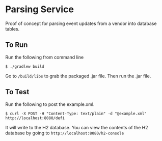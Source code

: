 # Parsing Service

Proof of concept for parsing event updates from a vendor into database tables.

## To Run

Run the following from command line

```
$ ./gradlew build
```

Go to `/build/libs` to grab the packaged .jar file. Then run the .jar file.

## To Test

Run the following to post the example.xml.

```
$ curl -X POST -H "Content-Type: text/plain" -d "@example.xml" http://localhost:8080/defi
```

It will write to the H2 database. You can view the contents of the H2 database by going to `http://localhost:8080/h2-console`
